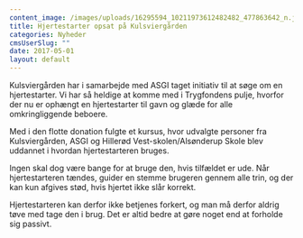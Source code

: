 ```yaml
---
content_image: /images/uploads/16295594_10211973612482482_477863642_n.jpg
title: Hjertestarter opsat på Kulsviergården
categories: Nyheder
cmsUserSlug: ""
date: 2017-05-01 
layout: default
---
```


Kulsviergården har i samarbejde med ASGI taget initiativ til at søge om en hjertestarter. Vi har så heldige at komme med i Trygfondens pulje, hvorfor der nu er ophængt en hjertestarter til gavn og glæde for alle omkringliggende beboere. 

Med i den flotte donation fulgte et kursus, hvor udvalgte personer fra Kulsviergården, ASGI og Hillerød Vest-skolen/Alsønderup Skole blev uddannet i hvordan hjertestarteren bruges.

Ingen skal dog være bange for at bruge den, hvis tilfældet er ude. Når hjertestarteren tændes, guider en stemme brugeren gennem alle trin, og der kan kun afgives stød, hvis hjertet ikke slår korrekt.

Hjertestarteren kan derfor ikke betjenes forkert, og man må derfor aldrig tøve med tage den i brug. Det er altid bedre at gøre noget end at forholde sig passivt. 